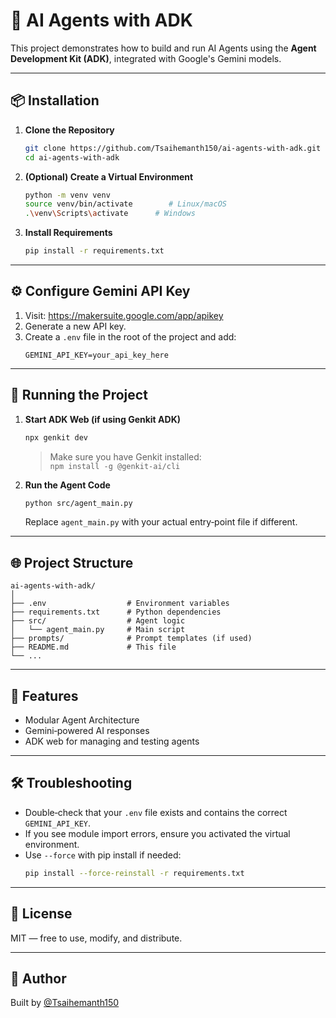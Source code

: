 # 🤖 AI Agents with ADK

This project demonstrates how to build and run AI Agents using the **Agent Development Kit (ADK)**, integrated with Google's Gemini models.

---

## 📦 Installation

1. **Clone the Repository**  
   ```bash
   git clone https://github.com/Tsaihemanth150/ai-agents-with-adk.git
   cd ai-agents-with-adk
   ```

2. **(Optional) Create a Virtual Environment**  
   ```bash
   python -m venv venv
   source venv/bin/activate        # Linux/macOS
   .\venv\Scripts\activate      # Windows
   ```

3. **Install Requirements**  
   ```bash
   pip install -r requirements.txt
   ```

---

## ⚙️ Configure Gemini API Key

1. Visit: https://makersuite.google.com/app/apikey  
2. Generate a new API key.  
3. Create a `.env` file in the root of the project and add:
   ```env
   GEMINI_API_KEY=your_api_key_here
   ```

---

## 🚀 Running the Project

1. **Start ADK Web (if using Genkit ADK)**  
   ```bash
   npx genkit dev
   ```
   > Make sure you have Genkit installed:  
   > `npm install -g @genkit-ai/cli`

2. **Run the Agent Code**  
   ```bash
   python src/agent_main.py
   ```
   Replace `agent_main.py` with your actual entry‑point file if different.

---

## 🌐 Project Structure

```
ai-agents-with-adk/
│
├── .env                  # Environment variables
├── requirements.txt      # Python dependencies
├── src/                  # Agent logic
│   └── agent_main.py     # Main script
├── prompts/              # Prompt templates (if used)
├── README.md             # This file
└── ...
```

---

## 🧠 Features

- Modular Agent Architecture  
- Gemini‑powered AI responses  
- ADK web for managing and testing agents  

---

## 🛠️ Troubleshooting

- Double‑check that your `.env` file exists and contains the correct `GEMINI_API_KEY`.  
- If you see module import errors, ensure you activated the virtual environment.  
- Use `--force` with pip install if needed:
  ```bash
  pip install --force-reinstall -r requirements.txt
  ```

---

## 📄 License

MIT — free to use, modify, and distribute.

---

## 🙌 Author

Built by [@Tsaihemanth150](https://github.com/Tsaihemanth150)
